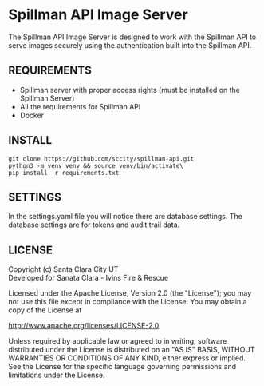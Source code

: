 # Spillman API Image Server 

The Spillman API Image Server is designed to work with the Spillman API to serve images securely using the authentication built into the Spillman API.

## REQUIREMENTS
*  Spillman server with proper access rights (must be installed on the Spillman Server)
*  All the requirements for Spillman API
*  Docker

## INSTALL
```
git clone https://github.com/sccity/spillman-api.git
python3 -m venv venv && source venv/bin/activate\
pip install -r requirements.txt
```

## SETTINGS
In the settings.yaml file you will notice there are database settings. The database settings are for tokens and audit trail data.

## LICENSE
Copyright (c) Santa Clara City UT\
Developed for Sanata Clara - Ivins Fire & Rescue

Licensed under the Apache License, Version 2.0 (the "License");
you may not use this file except in compliance with the License.
You may obtain a copy of the License at

<http://www.apache.org/licenses/LICENSE-2.0>

Unless required by applicable law or agreed to in writing, software
distributed under the License is distributed on an "AS IS" BASIS,
WITHOUT WARRANTIES OR CONDITIONS OF ANY KIND, either express or implied.
See the License for the specific language governing permissions and
limitations under the License.
